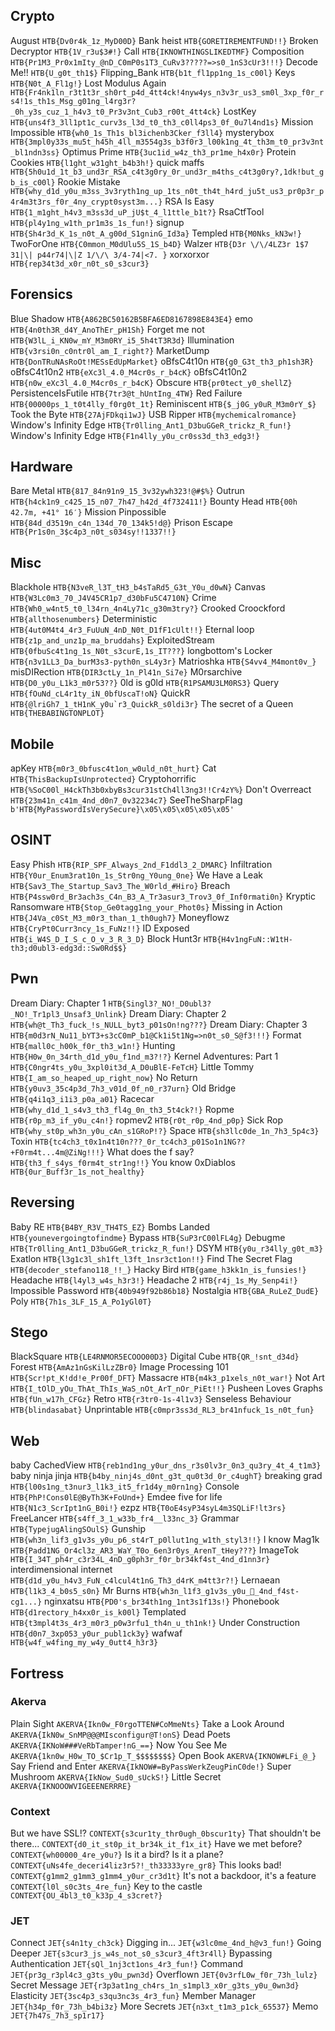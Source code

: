 ## Crypto

August ``HTB{Dv0r4k_1z_MyD00D}``
Bank heist ``HTB{GORETIREMENTFUND!!}``
Broken Decryptor ``HTB{1V_r3u$3#!}``
Call ``HTB{IKNOWTHINGSLIKEDTMF}``
Composition ``HTB{Pr1M3_Pr0x1mIty_@nD_C0mP0s1T3_CuRv3?????=>s0_1nS3cUr3!!!}``
Decode Me!! ``HTB{U_g0t_th1$}``
Flipping_Bank ``HTB{b1t_fl1pp1ng_1s_c00l}``
Keys ``HTB{N0t_A_Fl1g!}``
Lost Modulus Again ``HTB{Fr4nk1ln_r3t1t3r_sh0rt_p4d_4tt4ck!4nyw4ys_n3v3r_us3_sm0l_3xp_f0r_rs4!1s_th1s_Msg_g01ng_l4rg3r?_0h_y3s_cuz_1_h4v3_t0_Pr3v3nt_Cub3_r00t_4tt4ck}``
LostKey ``HTB{uns4f3_3ll1pt1c_curv3s_l3d_t0_th3_c0ll4ps3_0f_0u7l4nd1s}``
Mission Impossible ``HTB{wh0_1s_Th1s_bl3ichenb3Cker_f3ll4}``
mysterybox ``HTB{3mpl0y33s_mu5t_h45h_4ll_m3554g3s_b3f0r3_l00k1ng_4t_th3m_t0_pr3v3nt_bl1ndn3ss}``
Optimus Prime ``HTB{3uc1id_w4z_th3_pr1me_h4x0r}``
Protein Cookies ``HTB{l1ght_w31ght_b4b3h!}``
quick maffs ``HTB{5h0u1d_1t_b3_und3r_RSA_c4t3g0ry_0r_und3r_m4ths_c4t3g0ry?,1dk!but_gb_is_c00l}``
Rookie Mistake ``HTB{why_d1d_y0u_m3ss_3v3ryth1ng_up_1ts_n0t_th4t_h4rd_ju5t_us3_pr0p3r_p4r4m3t3rs_f0r_4ny_crypt0syst3m...}``
RSA Is Easy ``HTB{1_m1ght_h4v3_m3ss3d_uP_jU$t_4_l1ttle_b1t?}``
RsaCtfTool ``HTB{pl4y1ng_w1th_pr1m3s_1s_fun!}``
signup ``HTB{Sh4r3d_K_1s_n0t_A_g00d_S1gninG_Id3a}``
Templed ``HTB{M0Nks_kN3w!}``
TwoForOne ``HTB{C0mmon_M0dUlu5S_1S_b4D}``
Walzer ``HTB{D3r \/\/4LZ3r 1$7 31|\| p44r74|\|Z 1/\/\ 3/4-74|<7. }``
xorxorxor ``HTB{rep34t3d_x0r_n0t_s0_s3cur3}``

## Forensics

Blue Shadow ``HTB{A862BC50162B5BFA6ED8167898E843E4}``
emo ``HTB{4n0th3R_d4Y_AnoThEr_pH1Sh}``
Forget me not ``HTB{W3lL_i_KN0w_mY_M3m0RY_i5_5h4tT3R3d}``
Illumination ``HTB{v3rsi0n_c0ntr0l_am_I_right?}``
MarketDump ``HTB{DonTRuNAsRoOt!MESsEdUpMarket}``
oBfsC4t10n ``HTB{g0_G3t_th3_ph1sh3R}``
oBfsC4t10n2 ``HTB{eXc3l_4.0_M4cr0s_r_b4cK}``
oBfsC4t10n2 ``HTB{n0w_eXc3l_4.0_M4cr0s_r_b4cK}``
Obscure ``HTB{pr0tect_y0_shellZ}``
PersistenceIsFutile ``HTB{7tr3@t_hUntIng_4TW}``
Red Failure ``HTB{00000ps_1_t0t4lly_f0rg0t_1t}``
Reminiscent ``HTB{$_j0G_y0uR_M3m0rY_$}``
Took the Byte ``HTB{27AjFDkqi1wJ}``
USB Ripper ``HTB{mychemicalromance}``
Window's Infinity Edge ``HTB{Tr0lling_Ant1_D3buGGeR_trickz_R_fun!}``
Window's Infinity Edge ``HTB{F1n4lly_y0u_cr0ss3d_th3_edg3!}``

## Hardware

Bare Metal ``HTB{817_84n91n9_15_3v32ywh323!@#$%}``
Outrun ``HTB{h4ck1n9_c425_15_n07_7h47_h42d_4f732411!}``
Bounty Head ``HTB{00h 42.7m, +41° 16′}``
Mission Pinpossible ``HTB{84d_d3519n_c4n_134d_70_134k5!d@}``
Prison Escape ``HTB{Pr1s0n_3$c4p3_n0t_s034sy!!1337!!}``

## Misc

Blackhole ``HTB{N3veR_l3T_tH3_b4sTaRd5_G3t_Y0u_d0wN}``
Canvas ``HTB{W3Lc0m3_70_J4V45CR1p7_d30bFu5C4710N}``
Crime ``HTB{Wh0_w4nt5_t0_l34rn_4n4Ly71c_g30m3try?}``
Crooked Croockford ``HTB{allthosenumbers}``
Deterministic ``HTB{4ut0M4t4_4r3_FuUuN_4nD_N0t_D1fF1cUlt!!}``
Eternal loop ``HTB{z1p_and_unz1p_ma_bruddahs}``
ExploitedStream ``HTB{0fbuSc4t1ng_1s_N0t_s3curE,1s_IT???}``
longbottom's Locker ``HTB{n3v1LL3_Da_burM3s3-pyth0n_sL4y3r}``
Matrioshka ``HTB{S4vv4_M4mont0v_}``
misDIRection ``HTB{DIR3ctLy_1n_Pl41n_Si7e}``
M0rsarchive ``HTB{D0_y0u_L1k3_m0r53??}``
0ld is g0ld ``HTB{R1PSAMU3LM0RS3}``
Query ``HTB{fOuNd_cL4r1ty_iN_0bfUscaT!oN}``
QuickR ``HTB{@lriGh7_1_tH1nK_y0u`r3_QuickR_s0ldi3r}``
The secret of a Queen ``HTB{THEBABINGTONPLOT}``

## Mobile

apKey ``HTB{m0r3_0bfusc4t1on_w0uld_n0t_hurt}``
Cat ``HTB{ThisBackupIsUnprotected}``
Cryptohorrific ``HTB{%SoC00l_H4ckTh3b0xbyBs3cur31stCh4ll3ng3!!Cr4zY%}``
Don't Overreact ``HTB{23m41n_c41m_4nd_d0n7_0v32234c7}``
SeeTheSharpFlag ``b'HTB{MyPasswordIsVerySecure}\x05\x05\x05\x05\x05'``

## OSINT

Easy Phish ``HTB{RIP_SPF_Always_2nd_F1ddl3_2_DMARC}``
Infiltration ``HTB{Y0ur_Enum3rat10n_1s_Str0ng_Y0ung_0ne}``
We Have a Leak ``HTB{Sav3_The_Startup_Sav3_The_W0rld_#Hiro}``
Breach ``HTB{P4ssw0rd_Br3ach3s_C4n_B3_A_Tr3asur3_Trov3_0f_Inf0rmati0n}``
Kryptic Ransomware ``HTB{Stop_Ge0tagg1ng_your_Phot0s}``
Missing in Action ``HTB{J4Va_c0St_M3_m0r3_than_1_th0ugh7}``
Moneyflowz ``HTB{CryPt0Curr3ncy_1s_FuNz!!}``
ID Exposed ``HTB{i_W4S_D_I_S_c_O_v_3_R_3_D}``
Block Hunt3r ``HTB{H4v1ngFuN::W1tH-th3;d0ubl3-edg3d::Sw0Rd$$}``

## Pwn

Dream Diary: Chapter 1 ``HTB{Singl3?_NO!_D0ubl3?_NO!_Tr1pl3_Unsaf3_Unlink}``
Dream Diary: Chapter 2 ``HTB{wh@t_Th3_fuck_!s_NULL_byt3_p01sOn!ng???}``
Dream Diary: Chapter 3 ``HTB{m0d3rN_Nu11_bYT3+s3cC0mP_b1@Ck1i5t1Ng=>n0t_s0_S@f3!!!}``
Format ``HTB{mall0c_h00k_f0r_th3_w1n!}``
Hunting ``HTB{H0w_0n_34rth_d1d_y0u_f1nd_m3?!?}``
Kernel Adventures: Part 1 ``HTB{C0ngr4ts_y0u_3xpl0it3d_A_D0uBlE-FeTcH}``
Little Tommy ``HTB{I_am_so_heaped_up_right_now}``
No Return ``HTB{y0uv3_35c4p3d_7h3_v01d_0f_n0_r37urn}``
Old Bridge ``HTB{q4i1q3_i1i3_p0a_a01}``
Racecar ``HTB{why_d1d_1_s4v3_th3_fl4g_0n_th3_5t4ck?!}``
Ropme ``HTB{r0p_m3_if_y0u_c4n!}``
ropmev2 ``HTB{r0t_r0p_4nd_p0p}``
Sick Rop ``HTB{why_st0p_wh3n_y0u_cAn_s1GRoP!?}``
Space ``HTB{sh3llc0de_1n_7h3_5p4c3}``
Toxin ``HTB{tc4ch3_t0x1n4t10n???_0r_tc4ch3_p01So1n1NG??+F0rm4t...4m@ZiNg!!!}``
What does the f say? ``HTB{th3_f_s4ys_f0rm4t_str1ng!!}``
You know 0xDiablos ``HTB{0ur_Buff3r_1s_not_healthy}``

## Reversing

Baby RE ``HTB{B4BY_R3V_TH4TS_EZ}``
Bombs Landed ``HTB{younevergoingtofindme}``
Bypass ``HTB{SuP3rC00lFL4g}``
Debugme ``HTB{Tr0lling_Ant1_D3buGGeR_trickz_R_fun!}``
DSYM ``HTB{y0u_r34lly_g0t_m3}``
Exatlon ``HTB{l3g1c3l_sh1ft_l3ft_1nsr3ct1on!!}``
Find The Secret Flag ``HTB{decoder_stefano118_!!_}``
Hacky Bird ``HTB{game_h3kk1n_is_funsies!}``
Headache ``HTB{l4yl3_w4s_h3r3!}``
Headache 2 ``HTB{r4j_1s_My_Senp4i!}``
Impossible Password ``HTB{40b949f92b86b18}``
Nostalgia ``HTB{GBA_RuLeZ_DudE}``
Poly ``HTB{7h1s_3LF_15_A_Po1yGl0T}``

## Stego

BlackSquare ``HTB{LE4RNMOR5ECOOO00D3}``
Digital Cube ``HTB{QR_!snt_d34d}``
Forest ``HTB{AmAz1nGsKilLzZBr0}``
Image Processing 101 ``HTB{Scr!pt_K!dd!e_Pr00f_DFT}``
Massacre ``HTB{m4k3_p1xels_n0t_war!}``
Not Art ``HTB{I_tOlD_yOu_ThAt_ThIs_WaS_nOt_ArT_nOr_PiEt!!}``
Pusheen Loves Graphs ``HTB{fUn_w17h_CFGz}``
Retro ``HTB{r3tr0-1s-4l1v3}``
Senseless Behaviour ``HTB{blindasabat}``
Unprintable ``HTB{c0mpr3ss3d_RL3_br41nfuck_1s_n0t_fun}``

## Web

baby CachedView ``HTB{reb1nd1ng_y0ur_dns_r3s0lv3r_0n3_qu3ry_4t_4_t1m3}``
baby ninja jinja ``HTB{b4by_ninj4s_d0nt_g3t_qu0t3d_0r_c4ughT}``
breaking grad ``HTB{l00s1ng_t3nur3_l1k3_it5_fr1d4y_m0rn1ng}``
Console ``HTB{PhP!Cons0lE@ByTh3K+FoUnd+}``
Emdee five for life ``HTB{N1c3_ScrIpt1nG_B0i!}``
ezpz ``HTB{T0oE4syP34syL4m3SQLiF!lt3rs}``
FreeLancer ``HTB{s4ff_3_1_w33b_fr4__l33nc_3}``
Grammar ``HTB{TypejugAlingSOulS}``
Gunship ``HTB{wh3n_lif3_g1v3s_y0u_p6_st4rT_p0llut1ng_w1th_styl3!!}``
I know Mag1k ``HTB{Padd1NG_Or4cl3z_AR3_WaY_T0o_6en3r0ys_ArenT_tHey???}``
ImageTok ``HTB{I_34T_ph4r_c3r34L_4nD_g0ph3r_f0r_br34kf4st_4nd_d1nn3r}``
interdimensional internet ``HTB{d1d_y0u_h4v3_FuN_c4lcul4t1nG_Th3_d4rK_m4tt3r?!}``
Lernaean ``HTB{l1k3_4_b0s5_s0n}``
Mr Burns ``HTB{wh3n_l1f3_g1v3s_y0u_🍊_4nd_f4st-cg1...}``
nginxatsu ``HTB{PD0's_br34th1ng_1nt3s1f13s!}``
Phonebook ``HTB{d1rectory_h4xx0r_is_k00l}``
Templated ``HTB{t3mpl4t3s_4r3_m0r3_p0w3rfu1_th4n_u_th1nk!}``
Under Construction ``HTB{d0n7_3xp053_y0ur_publ1ck3y}``
wafwaf ``HTB{w4f_w4fing_my_w4y_0utt4_h3r3}``

## Fortress

### Akerva

Plain Sight ``AKERVA{Ikn0w_F0rgoTTEN#CoMmeNts}``
Take a Look Around ``AKERVA{IkN0w_SnMP@@@MIsconfigur@T!onS}``
Dead Poets ``AKERVA{IKNoW###VeRbTamper!nG_==}``
Now You See Me ``AKERVA{1kn0w_H0w_TO_$Cr1p_T_$$$$$$$$}``
Open Book ``AKERVA{IKNOW#LFi_@_}``
Say Friend and Enter ``AKERVA{IkNOW#=ByPassWerkZeugPinC0de!}``
Super Mushroom ``AKERVA{IkNow_Sud0_sUckS!}``
Little Secret ``AKERVA{IKNOOOWVIGEEENERRRE}``

### Context

But we have SSL!? ``CONTEXT{s3cur1ty_thr0ugh_0bscur1ty}``
That shouldn't be there... ``CONTEXT{d0_it_st0p_it_br34k_it_f1x_it}``
Have we met before? ``CONTEXT{wh00000_4re_y0u?}``
Is it a bird? Is it a plane? ``CONTEXT{uNs4fe_deceri4liz3r5?!_th33333yre_gr8}``
This looks bad! ``CONTEXT{g1mm2_g1mm3_g1mm4_y0ur_cr3d1t}``
It's not a backdoor, it's a feature ``CONTEXT{l0l_s0c3ts_4re_fun}``
Key to the castle ``CONTEXT{OU_4bl3_t0_k33p_4_s3cret?}``

### JET

Connect ``JET{s4n1ty_ch3ck}``
Digging in... ``JET{w3lc0me_4nd_h@v3_fun!}``
Going Deeper ``JET{s3cur3_js_w4s_not_s0_s3cur3_4ft3r4ll}``
Bypassing Authentication ``JET{sQl_1nj3ct1ons_4r3_fun!}``
Command ``JET{pr3g_r3pl4c3_g3ts_y0u_pwn3d}``
Overflown ``JET{0v3rfL0w_f0r_73h_lulz}``
Secret Message ``JET{r3p3at1ng_ch4rs_1n_s1mpl3_x0r_g3ts_y0u_0wn3d}``
Elasticity ``JET{3sc4p3_s3qu3nc3s_4r3_fun}``
Member Manager ``JET{h34p_f0r_73h_b4bi3z}``
More Secrets ``JET{n3xt_t1m3_p1ck_65537}``
Memo ``JET{7h47s_7h3_sp1r17}``
